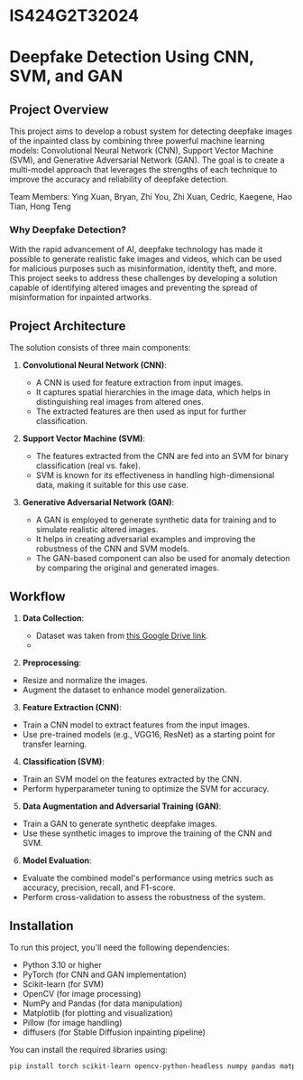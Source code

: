 # IS424G2T32024

# Deepfake Detection Using CNN, SVM, and GAN

## Project Overview
This project aims to develop a robust system for detecting deepfake images of the inpainted class by combining three powerful machine learning models: Convolutional Neural Network (CNN), Support Vector Machine (SVM), and Generative Adversarial Network (GAN). The goal is to create a multi-model approach that leverages the strengths of each technique to improve the accuracy and reliability of deepfake detection.

Team Members: Ying Xuan, Bryan, Zhi You, Zhi Xuan, Cedric, Kaegene, Hao Tian, Hong Teng

### Why Deepfake Detection?
With the rapid advancement of AI, deepfake technology has made it possible to generate realistic fake images and videos, which can be used for malicious purposes such as misinformation, identity theft, and more. This project seeks to address these challenges by developing a solution capable of identifying altered images and preventing the spread of misinformation for inpainted artworks.

## Project Architecture
The solution consists of three main components:

1. **Convolutional Neural Network (CNN)**:
   - A CNN is used for feature extraction from input images.
   - It captures spatial hierarchies in the image data, which helps in distinguishing real images from altered ones.
   - The extracted features are then used as input for further classification.

2. **Support Vector Machine (SVM)**:
   - The features extracted from the CNN are fed into an SVM for binary classification (real vs. fake).
   - SVM is known for its effectiveness in handling high-dimensional data, making it suitable for this use case.

3. **Generative Adversarial Network (GAN)**:
   - A GAN is employed to generate synthetic data for training and to simulate realistic altered images.
   - It helps in creating adversarial examples and improving the robustness of the CNN and SVM models.
   - The GAN-based component can also be used for anomaly detection by comparing the original and generated images.

## Workflow
1. **Data Collection**:
   - Dataset was taken from [this Google Drive link](https://drive.google.com/file/d/1vTChp3nU5GQeLkPwotrybpUGUXj12BTK/view?usp=drivesdk).
   - 

2. **Preprocessing**:
- Resize and normalize the images.
- Augment the dataset to enhance model generalization.

3. **Feature Extraction (CNN)**:
- Train a CNN model to extract features from the input images.
- Use pre-trained models (e.g., VGG16, ResNet) as a starting point for transfer learning.

4. **Classification (SVM)**:
- Train an SVM model on the features extracted by the CNN.
- Perform hyperparameter tuning to optimize the SVM for accuracy.

5. **Data Augmentation and Adversarial Training (GAN)**:
- Train a GAN to generate synthetic deepfake images.
- Use these synthetic images to improve the training of the CNN and SVM.

6. **Model Evaluation**:
- Evaluate the combined model's performance using metrics such as accuracy, precision, recall, and F1-score.
- Perform cross-validation to assess the robustness of the system.


## Installation
To run this project, you'll need the following dependencies:

- Python 3.10 or higher
- PyTorch (for CNN and GAN implementation)
- Scikit-learn (for SVM)
- OpenCV (for image processing)
- NumPy and Pandas (for data manipulation)
- Matplotlib (for plotting and visualization)
- Pillow (for image handling)
- diffusers (for Stable Diffusion inpainting pipeline)

You can install the required libraries using:
```bash
pip install torch scikit-learn opencv-python-headless numpy pandas matplotlib pillow diffusers
